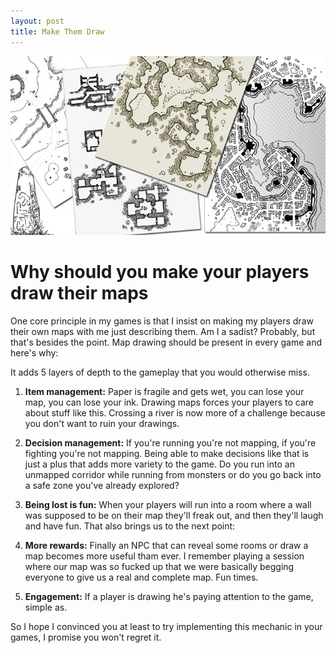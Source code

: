 ```yaml
---
layout: post
title: Make Them Draw
---
```


![Header](/images/osr_map.png)

# Why should you make your players draw their maps

One core principle in my games is that I insist on making my players draw their own maps with me just describing them. Am I a sadist? Probably, but that's besides the point. Map drawing should be present in every game and here's why:

<!--more--> 

It adds 5 layers of depth to the gameplay that you would otherwise miss.

1. **Item management:** Paper is fragile and gets wet, you can lose your map, you can lose your ink. Drawing maps forces your players to care about stuff like this. Crossing a river is now more of a challenge because you don't want to ruin your drawings.

2. **Decision management:** If you're running you're not mapping, if you're fighting you're not mapping. Being able to make decisions like that is just a plus that adds more variety to the game. Do you run into an unmapped corridor while running from monsters or do you go back into a safe zone you've already explored?

3. **Being lost is fun:** When your players will run into a room where a wall was supposed to be on their map they'll freak out, and then they'll laugh and have fun. That also brings us to the next point:

4. **More rewards:** Finally an NPC that can reveal some rooms or draw a map becomes more useful tham ever. I remember playing a session where our map was so fucked up that we were basically begging everyone to give us a real and complete map. Fun times.

5. **Engagement:** If a player is drawing he's paying attention to the game, simple as.

So I hope I convinced you at least to try implementing this mechanic in your games, I promise you won't regret it.